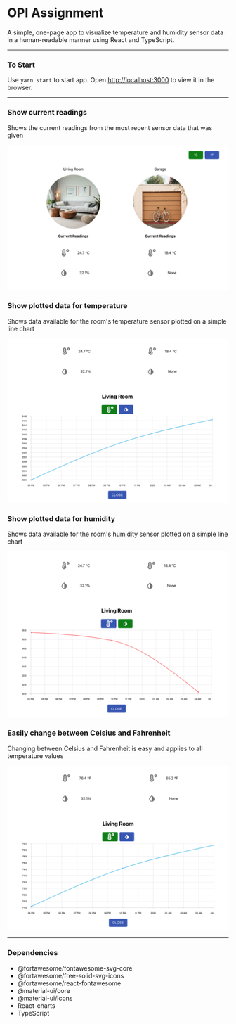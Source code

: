 # OPI Assignment

A simple, one-page app to visualize temperature and humidity sensor data in a human-readable manner using React and TypeScript.

---

### To Start

Use `yarn start` to start app. Open [http://localhost:3000](http://localhost:3000) to view it in the browser.


---

### Show current readings

Shows the current readings from the most recent sensor data that was given

![](https://raw.githubusercontent.com/davidclaveau/opi-assignment/main/public/images/current-readings.png)

### Show plotted data for temperature

Shows data available for the room's temperature sensor plotted on a simple line chart

![](https://raw.githubusercontent.com/davidclaveau/opi-assignment/main/public/images/graph-temp.png)

### Show plotted data for humidity

Shows data available for the room's humidity sensor plotted on a simple line chart

![](https://raw.githubusercontent.com/davidclaveau/opi-assignment/main/public/images/graph-humid.png)

### Easily change between Celsius and Fahrenheit

Changing between Celsius and Fahrenheit is easy and applies to all temperature values

![](https://raw.githubusercontent.com/davidclaveau/opi-assignment/main/public/images/unit-change.png)

---

### Dependencies

- @fortawesome/fontawesome-svg-core
- @fortawesome/free-solid-svg-icons
- @fortawesome/react-fontawesome
- @material-ui/core
- @material-ui/icons
- React-charts
- TypeScript
